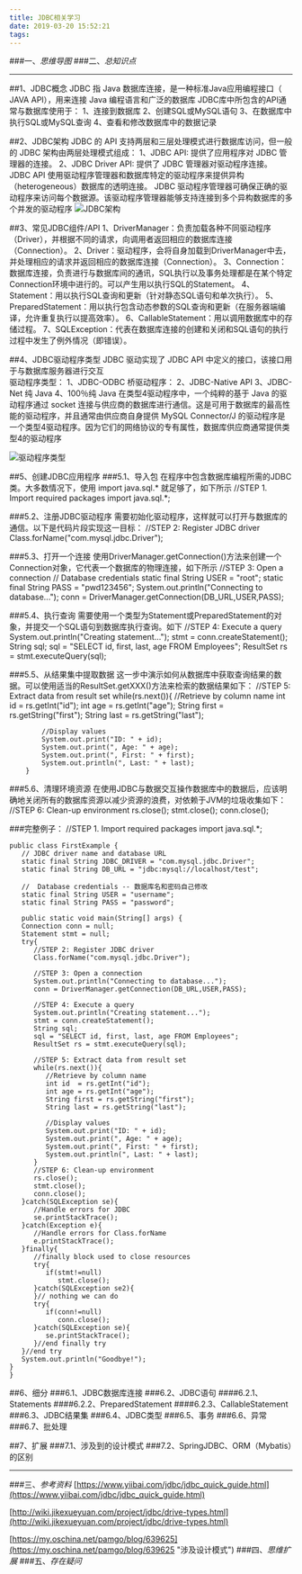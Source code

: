 ```yaml
---
title: JDBC相关学习
date: 2019-03-20 15:52:21
tags:
---
```

###一、*思维导图*
###二、*总知识点*

----------

##1、JDBC概念
	 JDBC 指 Java 数据库连接，是一种标准Java应用编程接口（ JAVA API），用来连接 Java 编程语言和广泛的数据库
		JDBC库中所包含的API通常与数据库使用于：
			1、连接到数据库
			2、创建SQL或MySQL语句
			3、在数据库中执行SQL或MySQL查询
			4、查看和修改数据库中的数据记录

##2、JDBC架构
	JDBC 的 API 支持两层和三层处理模式进行数据库访问，但一般的 JDBC 架构由两层处理模式组成：
	1、JDBC API: 提供了应用程序对 JDBC 管理器的连接。
	2、JDBC Driver API: 提供了 JDBC 管理器对驱动程序连接。
	JDBC API 使用驱动程序管理器和数据库特定的驱动程序来提供异构（heterogeneous）数据库的透明连接。
	JDBC 驱动程序管理器可确保正确的驱动程序来访问每个数据源。该驱动程序管理器能够支持连接到多个异构数据库的多个并发的驱动程序
![JDBC架构](https://i.imgur.com/sJXjSbQ.png)

##3、常见JDBC组件/API
	1、DriverManager：负责加载各种不同驱动程序（Driver），并根据不同的请求，向调用者返回相应的数据库连接（Connection）。
	2、Driver：驱动程序，会将自身加载到DriverManager中去，并处理相应的请求并返回相应的数据库连接（Connection）。
	3、Connection：数据库连接，负责进行与数据库间的通讯，SQL执行以及事务处理都是在某个特定Connection环境中进行的。可以产生用以执行SQL的Statement。
	4、Statement：用以执行SQL查询和更新（针对静态SQL语句和单次执行）。
	5、PreparedStatement：用以执行包含动态参数的SQL查询和更新（在服务器端编译，允许重复执行以提高效率）。
	6、CallableStatement：用以调用数据库中的存储过程。
	7、SQLException：代表在数据库连接的创建和关闭和SQL语句的执行过程中发生了例外情况（即错误）。


##4、JDBC驱动程序类型
	 JDBC 驱动实现了 JDBC API 中定义的接口，该接口用于与数据库服务器进行交互	
	驱动程序类型：
		1、JDBC-ODBC 桥驱动程序：
		2、JDBC-Native API
		3、JDBC-Net 纯 Java
		4、100％纯 Java
			在类型4驱动程序中，一个纯粹的基于 Java 的驱动程序通过 socket 连接与供应商的数据库进行通信。这是可用于数据库的最高性能的驱动程序，并且通常由供应商自身提供
			MySQL Connector/J 的驱动程序是一个类型4驱动程序。因为它们的网络协议的专有属性，数据库供应商通常提供类型4的驱动程序

![驱动程序类型](https://i.imgur.com/RgXHgvb.png)

##5、创建JDBC应用程序
###5.1、导入包
		在程序中包含数据库编程所需的JDBC类。大多数情况下，使用 import java.sql.* 就足够了，如下所示
		//STEP 1. Import required packages
			import java.sql.*;
		
###5.2、注册JDBC驱动程序
		需要初始化驱动程序，这样就可以打开与数据库的通信。以下是代码片段实现这一目标：
		//STEP 2: Register JDBC driver
		Class.forName("com.mysql.jdbc.Driver");

###5.3、打开一个连接
		使用DriverManager.getConnection()方法来创建一个Connection对象，它代表一个数据库的物理连接，如下所示
		//STEP 3: Open a connection
		//  Database credentials
		static final String USER = "root";
		static final String PASS = "pwd123456";
		System.out.println("Connecting to database...");
		conn = DriverManager.getConnection(DB_URL,USER,PASS);

###5.4、执行查询
		需要使用一个类型为Statement或PreparedStatement的对象，并提交一个SQL语句到数据库执行查询。如下
		//STEP 4: Execute a query
		System.out.println("Creating statement...");
		stmt = conn.createStatement();
		String sql;
		sql = "SELECT id, first, last, age FROM Employees";
		ResultSet rs = stmt.executeQuery(sql);


###5.5、从结果集中提取数据
		这一步中演示如何从数据库中获取查询结果的数据。可以使用适当的ResultSet.getXXX()方法来检索的数据结果如下：
		//STEP 5: Extract data from result set
		while(rs.next()){
		    //Retrieve by column name
		    int id  = rs.getInt("id");
		    int age = rs.getInt("age");
		    String first = rs.getString("first");
		    String last = rs.getString("last");
		
		    //Display values
		    System.out.print("ID: " + id);
		    System.out.print(", Age: " + age);
		    System.out.print(", First: " + first);
		    System.out.println(", Last: " + last);
		}

###5.6、清理环境资源
	在使用JDBC与数据交互操作数据库中的数据后，应该明确地关闭所有的数据库资源以减少资源的浪费，对依赖于JVM的垃圾收集如下：
		//STEP 6: Clean-up environment
		rs.close();
		stmt.close();
		conn.close();


    

###完整例子：
	//STEP 1. Import required packages
	import java.sql.*;
	
	public class FirstExample {
	   // JDBC driver name and database URL
	   static final String JDBC_DRIVER = "com.mysql.jdbc.Driver";  
	   static final String DB_URL = "jdbc:mysql://localhost/test";
	
	   //  Database credentials -- 数据库名和密码自己修改
	   static final String USER = "username";
	   static final String PASS = "password";
	
	   public static void main(String[] args) {
	   Connection conn = null;
	   Statement stmt = null;
	   try{
	      //STEP 2: Register JDBC driver
	      Class.forName("com.mysql.jdbc.Driver");
	
	      //STEP 3: Open a connection
	      System.out.println("Connecting to database...");
	      conn = DriverManager.getConnection(DB_URL,USER,PASS);
	
	      //STEP 4: Execute a query
	      System.out.println("Creating statement...");
	      stmt = conn.createStatement();
	      String sql;
	      sql = "SELECT id, first, last, age FROM Employees";
	      ResultSet rs = stmt.executeQuery(sql);
	
	      //STEP 5: Extract data from result set
	      while(rs.next()){
	         //Retrieve by column name
	         int id  = rs.getInt("id");
	         int age = rs.getInt("age");
	         String first = rs.getString("first");
	         String last = rs.getString("last");
	
	         //Display values
	         System.out.print("ID: " + id);
	         System.out.print(", Age: " + age);
	         System.out.print(", First: " + first);
	         System.out.println(", Last: " + last);
	      }
	      //STEP 6: Clean-up environment
	      rs.close();
	      stmt.close();
	      conn.close();
	   }catch(SQLException se){
	      //Handle errors for JDBC
	      se.printStackTrace();
	   }catch(Exception e){
	      //Handle errors for Class.forName
	      e.printStackTrace();
	   }finally{
	      //finally block used to close resources
	      try{
	         if(stmt!=null)
	            stmt.close();
	      }catch(SQLException se2){
	      }// nothing we can do
	      try{
	         if(conn!=null)
	            conn.close();
	      }catch(SQLException se){
	         se.printStackTrace();
	      }//end finally try
	   }//end try
	   System.out.println("Goodbye!");
	}
	}


##6、细分
###6.1、JDBC数据库连接
###6.2、JDBC语句
####6.2.1、Statements
####6.2.2、PreparedStatement
####6.2.3、CallableStatement
###6.3、JDBC结果集
###6.4、JDBC类型
###6.5、事务
###6.6、异常
###6.7、批处理

##7、扩展
###7.1、涉及到的设计模式
###7.2、SpringJDBC、ORM（Mybatis）的区别

----------

###三、*参考资料*
[https://www.yiibai.com/jdbc/jdbc_quick_guide.html](https://www.yiibai.com/jdbc/jdbc_quick_guide.html)

[http://wiki.jikexueyuan.com/project/jdbc/drive-types.html](http://wiki.jikexueyuan.com/project/jdbc/drive-types.html)


[https://my.oschina.net/pamgo/blog/639625](https://my.oschina.net/pamgo/blog/639625 "涉及设计模式")
###四、*思维扩展*
###五、*存在疑问*